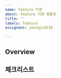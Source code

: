 ```yaml
---
name: feature 티켓
about: feature 티켓 템플릿
title: ''
labels: feature
assignees: jeongju9216

---
```


## Overview

## 체크리스트
